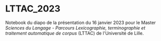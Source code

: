 # LTTAC_2023
 Notebook du diapo de la présentation du 16 janvier 2023 pour le Master *Sciences du Langage - Parcours Lexicographie, terminographie et traitement automatique de corpus* (LTTAC) de l'Université de Lille.
